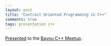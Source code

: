 ```yaml
---
layout: post
title: "Contract Oriented Programming in C++"
comments: true
tags: presentation c++
---
```


[Presented](/presentation/dbc-cpp.pdf) to the [Bayou C++ Meetup](https://www.meetup.com/bayou-cpp-meetup/).
